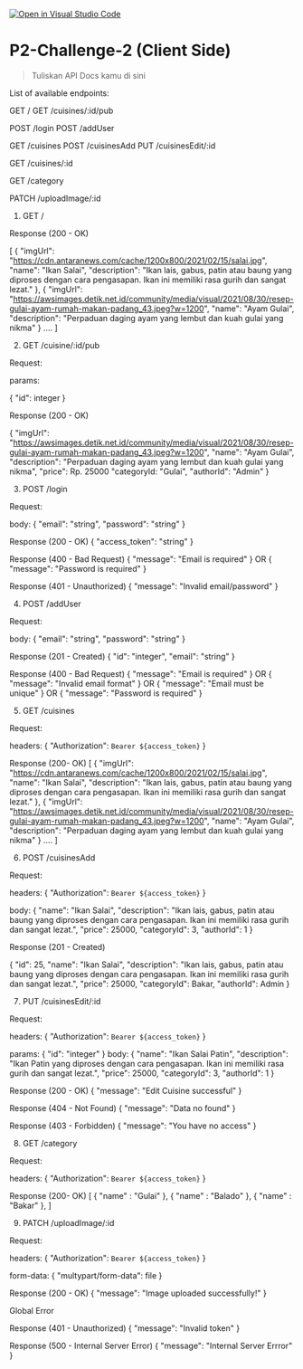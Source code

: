 [![Open in Visual Studio Code](https://classroom.github.com/assets/open-in-vscode-718a45dd9cf7e7f842a935f5ebbe5719a5e09af4491e668f4dbf3b35d5cca122.svg)](https://classroom.github.com/online_ide?assignment_repo_id=15209820&assignment_repo_type=AssignmentRepo)

# P2-Challenge-2 (Client Side)

> Tuliskan API Docs kamu di sini

List of available endpoints:

GET /
GET /cuisines/:id/pub

POST /login
POST /addUser

GET /cuisines
POST /cuisinesAdd
PUT /cuisinesEdit/:id

GET /cuisines/:id

GET /category

PATCH /uploadImage/:id

1. GET /

Response (200 - OK)

[
{
"imgUrl": "https://cdn.antaranews.com/cache/1200x800/2021/02/15/salai.jpg",
"name": "Ikan Salai",
"description": "Ikan lais, gabus, patin atau baung yang diproses dengan cara pengasapan. Ikan ini memiliki rasa gurih dan sangat lezat."
},
{
"imgUrl": "https://awsimages.detik.net.id/community/media/visual/2021/08/30/resep-gulai-ayam-rumah-makan-padang_43.jpeg?w=1200",
"name": "Ayam Gulai",
"description": "Perpaduan daging ayam yang lembut dan kuah gulai yang nikma"
}
....
]

2. GET /cuisine/:id/pub

Request:

params:

{
"id": integer
}

Response (200 - OK)

{
"imgUrl": "https://awsimages.detik.net.id/community/media/visual/2021/08/30/resep-gulai-ayam-rumah-makan-padang_43.jpeg?w=1200",
"name": "Ayam Gulai",
"description": "Perpaduan daging ayam yang lembut dan kuah gulai yang nikma",
"price": Rp. 25000
"categoryId: "Gulai",
"authorId": "Admin"
}

3. POST /login

Request:

body:
{
"email": "string",
"password": "string"
}

Response (200 - OK)
{
"access_token": "string"
}

Response (400 - Bad Request)
{
"message": "Email is required"
}
OR
{
"message": "Password is required"
}

Response (401 - Unauthorized)
{
"message": "Invalid email/password"
}

4. POST /addUser

Request:

body:
{
"email": "string",
"password": "string"
}

Response (201 - Created)
{
"id": "integer",
"email": "string"
}

Response (400 - Bad Request)
{
"message": "Email is required"
}
OR
{
"message": "Invalid email format"
}
OR
{
"message": "Email must be unique"
}
OR
{
"message": "Password is required"
}

5. GET /cuisines

Request:

headers:
{
"Authorization": `Bearer ${access_token}`
}

Response (200- OK)
[
{
"imgUrl": "https://cdn.antaranews.com/cache/1200x800/2021/02/15/salai.jpg",
"name": "Ikan Salai",
"description": "Ikan lais, gabus, patin atau baung yang diproses dengan cara pengasapan. Ikan ini memiliki rasa gurih dan sangat lezat."
},
{
"imgUrl": "https://awsimages.detik.net.id/community/media/visual/2021/08/30/resep-gulai-ayam-rumah-makan-padang_43.jpeg?w=1200",
"name": "Ayam Gulai",
"description": "Perpaduan daging ayam yang lembut dan kuah gulai yang nikma"
}
....
]

6. POST /cuisinesAdd

Request:

headers:
{
"Authorization": `Bearer ${access_token}`
}

body:
{
"name": "Ikan Salai",
"description": "Ikan lais, gabus, patin atau baung yang diproses dengan cara pengasapan. Ikan ini memiliki rasa gurih dan sangat lezat.",
"price": 25000,
"categoryId": 3,
"authorId": 1
}

Response (201 - Created)

{
"id": 25,
"name": "Ikan Salai",
"description": "Ikan lais, gabus, patin atau baung yang diproses dengan cara pengasapan. Ikan ini memiliki rasa gurih dan sangat lezat.",
"price": 25000,
"categoryId": Bakar,
"authorId": Admin
}

7. PUT /cuisinesEdit/:id

Request:

headers:
{
"Authorization": `Bearer ${access_token}`
}

params:
{
"id": "integer"
}
body:
{
"name": "Ikan Salai Patin",
"description": "Ikan Patin yang diproses dengan cara pengasapan. Ikan ini memiliki rasa gurih dan sangat lezat.",
"price": 25000,
"categoryId": 3,
"authorId": 1
}

Response (200 - OK)
{
"message": "Edit Cuisine successful"
}

Response (404 - Not Found)
{
"message": "Data no found"
}

Response (403 - Forbidden)
{
"message": "You have no access"
}

8. GET /category

Request:

headers:
{
"Authorization": `Bearer ${access_token}`
}

Response (200- OK)
[
{
"name" : "Gulai"
},
{
"name" : "Balado"
},
{
"name" : "Bakar"
},
]

9. PATCH /uploadImage/:id

Request:

headers:
{
"Authorization": `Bearer ${access_token}`
}

form-data:
{
"multypart/form-data": file
}

Response (200 - OK)
{
"message": "Image uploaded successfully!"
}

Global Error

Response (401 - Unauthorized)
{
"message": "Invalid token"
}

Response (500 - Internal Server Error)
{
"message": "Internal Server Errror"
}
